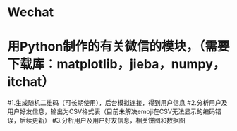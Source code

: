 # Wechat
#  用Python制作的有关微信的模块，（需要下载库：matplotlib，jieba，numpy，itchat）
#1.生成随机二维码（可长期使用），后台模拟连接，得到用户信息
#2.分析用户及用户好友信息，输出为CSV格式表（目前未解决emoji在CSV无法显示的编码错误，后续更新）
#3.分析用户及用户好友信息，相关饼图和数据图
